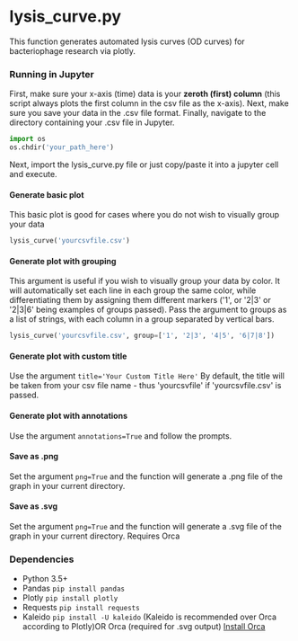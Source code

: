 # lysis_curve.py

This function generates automated lysis curves (OD curves) for bacteriophage research via plotly.  

### Running in Jupyter

First, make sure your x-axis (time) data is your **zeroth (first) column** (this script always plots the first column in the csv file as the x-axis). Next, make sure you save your data in the .csv file format. Finally, navigate to the directory containing your .csv file in Jupyter.
```python
import os
os.chdir('your_path_here')
```
Next, import the lysis_curve.py file or just copy/paste it into a jupyter cell and execute.
#### Generate basic plot
This basic plot is good for cases where you do not wish to visually group your data
```python
lysis_curve('yourcsvfile.csv')
```

#### Generate plot with grouping
This argument is useful if you wish to visually group your data by color. It will automatically set each line in each group the same color, while differentiating them by assigning them different markers ('1', or '2|3' or '2|3|6' being examples of groups passed). Pass the argument to groups as a list of strings, with each column in a group separated by vertical bars.
```python
lysis_curve('yourcsvfile.csv', group=['1', '2|3', '4|5', '6|7|8'])
```

#### Generate plot with custom title
Use the argument ```title='Your Custom Title Here'```
By default, the title will be taken from your csv file name - thus 'yourcsvfile' if 'yourcsvfile.csv' is passed.

#### Generate plot with annotations
Use the argument ```annotations=True``` and follow the prompts.

#### Save as .png
Set the argument ```png=True``` and the function will generate a .png file of the graph in your current directory.

#### Save as .svg
Set the argument ```png=True``` and the function will generate a .svg file of the graph in your current directory.
Requires Orca

### Dependencies

* Python 3.5+
* Pandas ```pip install pandas```
* Plotly ```pip install plotly```
* Requests ```pip install requests```
* Kaleido ```pip install -U kaleido``` (Kaleido is recommended over Orca according to Plotly)OR Orca (required for .svg output) [Install Orca](https://github.com/plotly/orca) 
